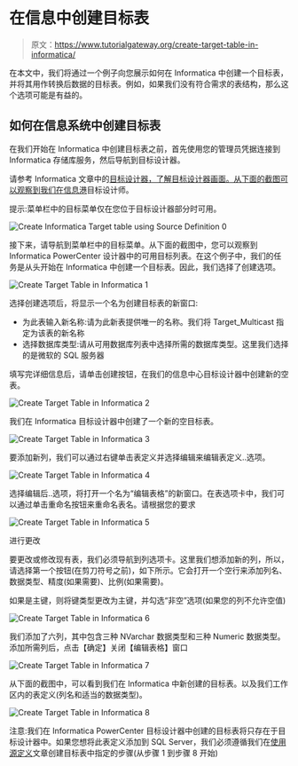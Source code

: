 # 在信息中创建目标表

> 原文：<https://www.tutorialgateway.org/create-target-table-in-informatica/>

在本文中，我们将通过一个例子向您展示如何在 Informatica 中创建一个目标表，并将其用作转换后数据的目标表。例如，如果我们没有符合需求的表结构，那么这个选项可能是有益的。

## 如何在信息系统中创建目标表

在我们开始在 Informatica 中创建目标表之前，首先使用您的管理员凭据连接到 Informatica 存储库服务，然后导航到目标设计器。

请参考 Informatica 文章中的[目标设计器，了解目标设计器画面。从下面的截图可以观察到我们在](https://www.tutorialgateway.org/target-designer-in-informatica/)[信息港](https://www.tutorialgateway.org/informatica/)目标设计师。

提示:菜单栏中的目标菜单仅在您位于目标设计器部分时可用。

![Create Informatica Target table using Source Definition 0](img/42a81e6952f0df7d47fd39c4af4d2621.png)

接下来，请导航到菜单栏中的目标菜单。从下面的截图中，您可以观察到 Informatica PowerCenter 设计器中的可用目标列表。在这个例子中，我们的任务是从头开始在 Informatica 中创建一个目标表。因此，我们选择了创建选项。

![Create Target Table in Informatica 1](img/b1c36cdabad8b41a3acb09824c3e15f9.png)

选择创建选项后，将显示一个名为创建目标表的新窗口:

*   为此表输入新名称:请为此新表提供唯一的名称。我们将 Target_Multicast 指定为该表的新名称
*   选择数据库类型:请从可用数据库列表中选择所需的数据库类型。这里我们选择的是微软的 SQL 服务器

填写完详细信息后，请单击创建按钮，在我们的信息中心目标设计器中创建新的空表。

![Create Target Table in Informatica 2](img/7fed74bb7ace104ed14aae491e38d5a8.png)

我们在 Informatica 目标设计器中创建了一个新的空目标表。

![Create Target Table in Informatica 3](img/f6b9c98fa520725e9384266f4431cc12.png)

要添加新列，我们可以通过右键单击表定义并选择编辑来编辑表定义..选项。

![Create Target Table in Informatica 4](img/eeceac49480e6084cecee507220f8ac0.png)

选择编辑后..选项，将打开一个名为“编辑表格”的新窗口。在表选项卡中，我们可以通过单击重命名按钮来重命名表名。请根据您的要求

![Create Target Table in Informatica 5](img/17bc0690f7385862f64c1402a7919625.png)

进行更改

要更改或修改现有表，我们必须导航到列选项卡。这里我们想添加新的列，所以，请选择第一个按钮(在剪刀符号之前)，如下所示。它会打开一个空行来添加列名、数据类型、精度(如果需要)、比例(如果需要)。

如果是主键，则将键类型更改为主键，并勾选“非空”选项(如果您的列不允许空值)

![Create Target Table in Informatica 6](img/02793fecbb59e6c51c9bedbbbaaed923.png)

我们添加了六列，其中包含三种 NVarchar 数据类型和三种 Numeric 数据类型。添加所需列后，点击【确定】关闭【编辑表格】窗口

![Create Target Table in Informatica 7](img/6d058c86e64d53ab1030aa3348f6bd04.png)

从下面的截图中，可以看到我们在 Informatica 中新创建的目标表。以及我们工作区内的表定义(列名和适当的数据类型)。

![Create Target Table in Informatica 8](img/ff90196d110959ba4bb29fb623bc2899.png)

注意:我们在 Informatica PowerCenter 目标设计器中创建的目标表将只存在于目标设计器中。如果您想将此表定义添加到 SQL Server，我们必须遵循我们在[使用源定义](https://www.tutorialgateway.org/create-informatica-target-table-using-source-definition/)文章创建目标表中指定的步骤(从步骤 1 到步骤 8 开始)
